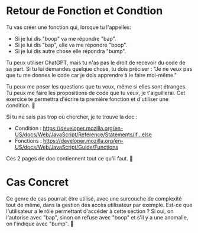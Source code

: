 # Retour de Fonction et Condtion

Tu vas créer une fonction qui, lorsque tu l'appelles:
- Si je lui dis "boop" va me répondre "bap".
- Si je lui dis "bap", elle va me répondre "boop".
- Si je lui dis autre chose elle répondra "bump".

Tu peux utiliser ChatGPT, mais tu n'as pas le droit de recevoir du code de sa part. Si tu lui demandes quelque chose, tu dois préciser : "Je ne veux pas que tu me donnes le code car je dois apprendre à le faire moi-même."

Tu peux me poser les questions que tu veux, même si elles sont étranges. Tu peux me faire les propositions de code que tu veux, je t'aiguillerai. Cet exercice te permettra d'écrire ta première fonction et d'utiliser une condition.
🤖

Si tu ne sais pas trop où chercher, je te trouve la doc :
- Condition : https://developer.mozilla.org/en-US/docs/Web/JavaScript/Reference/Statements/if...else
- Fonctions : https://developer.mozilla.org/en-US/docs/Web/JavaScript/Guide/Functions

Ces 2 pages de doc contiennent tout ce qu'il faut. 🙂

# Cas Concret

Ce genre de cas pourrait être utilisé, avec une surcouche de complexité tout de même, dans la gestion des accès utilisateur par exemple. Est-ce que l'utilisateur a le rôle permettant d'accéder à cette section ? Si oui, on l'autorise avec "bap", sinon on refuse avec "boop" et s'il y a une anomalie, on l'indique avec "bump".
🤖
